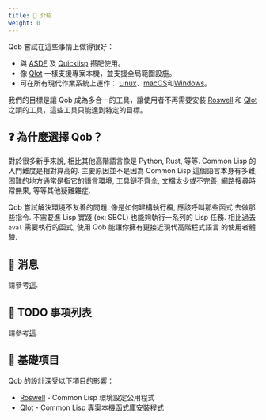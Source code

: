 ```yaml
---
title: 🚪 介紹
weight: 0
---
```


Qob 嘗試在這些事情上做得很好：

- 與 [ASDF][] 及 [Quicklisp][] 搭配使用。
- 像 [Qlot][] 一樣支援專案本機，並支援全局範圍設施。
- 可在所有現代作業系統上運作： [Linux][]、[macOS][]和[Windows][]。

我們的目標是讓 Qob 成為多合一的工具，讓使用者不再需要安裝
[Roswell][] 和 [Qlot][] 之類的工具，這些工具只能達到特定的目標。

## ❓ 為什麼選擇 Qob？

對於很多新手來說, 相比其他高階語言像是 Python, Rust, 等等.
Common Lisp 的入門難度是相對算高的. 主要原因並不是因為 Common Lisp
這個語言本身有多難, 困難的地方通常是指它的語言環境,
工具鏈不齊全, 文檔太少或不完善, 網路搜尋時常無果, 等等其他疑難雜症.

Qob 嘗試解決環境不友善的問題. 像是如何建構執行檔, 應該呼叫那些函式
去做那些指令. 不需要進 Lisp 實踐 (ex: SBCL) 也能夠執行一系列的 Lisp 任務.
相比過去 `eval` 需要執行的函式, 使用 Qob 能讓你擁有更接近現代高階程式語言
的使用者體驗.

## 📰 消息

請參考[這](https://cl-qob.github.io/Getting-Started/Introduction/#-news).

## 📝 TODO 事項列表

請參考[這](https://cl-qob.github.io/Getting-Started/Introduction/#-todo-list).

## 📂 基礎項目

Qob 的設計深受以下項目的影響：

- [Roswell][] - Common Lisp 環境設定公用程式
- [Qlot][] - Common Lisp 專案本機函式庫安裝程式


<!-- Links -->

[Linux]: https://en.wikipedia.org/wiki/Linux
[macOS]: https://en.wikipedia.org/wiki/MacOS
[Windows]: https://en.wikipedia.org/wiki/Microsoft_Windows

[SBCL]: https://www.sbcl.org/

[ASDF]: https://asdf.common-lisp.dev/
[Quicklisp]: https://www.quicklisp.org/beta/

[Roswell]: https://roswell.github.io/
[Qlot]: https://github.com/fukamachi/qlot

[Make]: https://www.gnu.org/software/make/
